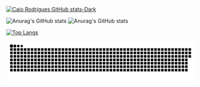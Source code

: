 [![Caio Rodrigues GitHub stats-Dark](https://github-readme-stats.vercel.app/api?username=CaioRdSilva&show_icons=true&theme=dark#gh-dark-mode-only)](https://github.com/CaioRdSilva/github-readme-stats#gh-dark-mode-only)

![Anurag's GitHub stats](https://github-readme-stats-sigma-five.vercel.app/api?username=CaioRdSilva&show_icons=true&theme=transparent)
![Anurag's GitHub stats](https://github-readme-stats.vercel.app/api?username=CaioRdSilva&show_icons=true&theme=transparent)


[![Top Langs](https://github-readme-stats.vercel.app/api/top-langs/?username=CaioRdSilva&&hide=css&&show_icons=true&theme=dark#gh-dark-mode-only)](https://github.com/CaioRdSilva/github-readme-stats#gh-dark-mode-only)

![Snake animation](https://github.com/CaioRdSilva/CaioRdSilva/blob/output/github-contribution-grid-snake.svg)
